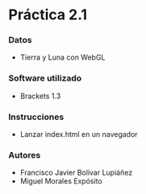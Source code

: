 # Práctica 2.1

### Datos

* Tierra y Luna con WebGL

### Software utilizado

* Brackets 1.3

### Instrucciones

* Lanzar index.html en un navegador

### Autores

* Francisco Javier Bolívar Lupiáñez
* Miguel Morales Expósito